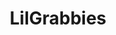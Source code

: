 ---
title: LilGrabbies
crosslinks:
- livven
- aww
- RATS
- squirrels
- reallifedoodles
- weakmemes
- tinyanimalsonfingers
- underthemicroscope
---
